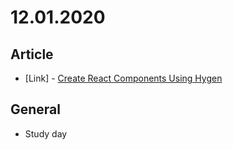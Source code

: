 # 12.01.2020

## Article

- \[Link\] - [Create React Components Using Hygen](https://medium.com/better-programming/create-react-components-using-hygen-687be39a6913)

## General

- Study day
